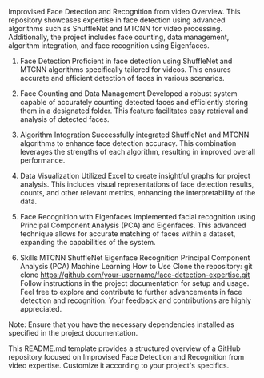 Improvised Face Detection and Recognition from video
Overview.
This repository showcases expertise in face detection using advanced algorithms such as ShuffleNet and MTCNN for video processing. Additionally, the project includes face counting, data management, algorithm integration, and face recognition using Eigenfaces.


1. Face Detection
Proficient in face detection using ShuffleNet and MTCNN algorithms specifically tailored for videos. This ensures accurate and efficient detection of faces in various scenarios.

2. Face Counting and Data Management
Developed a robust system capable of accurately counting detected faces and efficiently storing them in a designated folder. This feature facilitates easy retrieval and analysis of detected faces.

3. Algorithm Integration
Successfully integrated ShuffleNet and MTCNN algorithms to enhance face detection accuracy. This combination leverages the strengths of each algorithm, resulting in improved overall performance.

4. Data Visualization
Utilized Excel to create insightful graphs for project analysis. This includes visual representations of face detection results, counts, and other relevant metrics, enhancing the interpretability of the data.

5. Face Recognition with Eigenfaces
Implemented facial recognition using Principal Component Analysis (PCA) and Eigenfaces. This advanced technique allows for accurate matching of faces within a dataset, expanding the capabilities of the system.

6. Skills
MTCNN
ShuffleNet
Eigenface Recognition
Principal Component Analysis (PCA)
Machine Learning
How to Use
Clone the repository: git clone https://github.com/your-username/face-detection-expertise.git
Follow instructions in the project documentation for setup and usage.
Feel free to explore and contribute to further advancements in face detection and recognition. Your feedback and contributions are highly appreciated.

Note: Ensure that you have the necessary dependencies installed as specified in the project documentation.

This README.md template provides a structured overview of a GitHub repository focused on Improvised Face Detection and Recognition from video expertise. Customize it according to your project's specifics.
